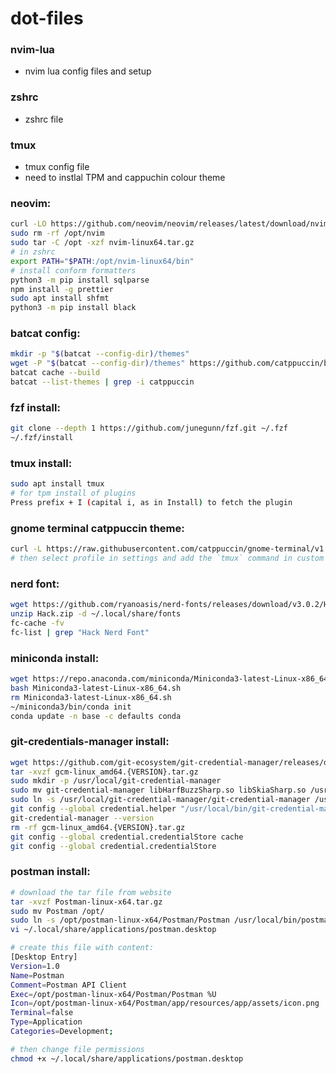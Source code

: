 # dot-files 

### nvim-lua
- nvim lua config files and setup

### zshrc
- zshrc file

### tmux
- tmux config file
- need to instlal TPM and cappuchin colour theme

### neovim:
```bash
curl -LO https://github.com/neovim/neovim/releases/latest/download/nvim-linux64.tar.gz
sudo rm -rf /opt/nvim
sudo tar -C /opt -xzf nvim-linux64.tar.gz
# in zshrc
export PATH="$PATH:/opt/nvim-linux64/bin"
# install conform formatters
python3 -m pip install sqlparse
npm install -g prettier
sudo apt install shfmt
python3 -m pip install black
```

### batcat config:
```bash
mkdir -p "$(batcat --config-dir)/themes"
wget -P "$(batcat --config-dir)/themes" https://github.com/catppuccin/bat/raw/main/themes/Catppuccin%20Mocha.tmTheme
batcat cache --build
batcat --list-themes | grep -i catppuccin 
```

### fzf install:
```bash
git clone --depth 1 https://github.com/junegunn/fzf.git ~/.fzf
~/.fzf/install
```

### tmux install:
```bash
sudo apt install tmux
# for tpm install of plugins
Press prefix + I (capital i, as in Install) to fetch the plugin
```

### gnome terminal catppuccin theme:
```bash
curl -L https://raw.githubusercontent.com/catppuccin/gnome-terminal/v1.0.0/install.py | python3 -
# then select profile in settings and add the `tmux` command in custom shell
```

### nerd font:
```bash
wget https://github.com/ryanoasis/nerd-fonts/releases/download/v3.0.2/Hack.zip
unzip Hack.zip -d ~/.local/share/fonts
fc-cache -fv
fc-list | grep "Hack Nerd Font"
```

### miniconda install:
```bash
wget https://repo.anaconda.com/miniconda/Miniconda3-latest-Linux-x86_64.sh
bash Miniconda3-latest-Linux-x86_64.sh
rm Miniconda3-latest-Linux-x86_64.sh
~/miniconda3/bin/conda init
conda update -n base -c defaults conda
```

### git-credentials-manager install:
```bash
wget https://github.com/git-ecosystem/git-credential-manager/releases/download/v{VERSION}/gcm-linux_amd64.{VERSION}.tar.gz
tar -xvzf gcm-linux_amd64.{VERSION}.tar.gz
sudo mkdir -p /usr/local/git-credential-manager
sudo mv git-credential-manager libHarfBuzzSharp.so libSkiaSharp.so /usr/local/git-credential-manager
sudo ln -s /usr/local/git-credential-manager/git-credential-manager /usr/local/bin/git-credential-manager
git config --global credential.helper "/usr/local/bin/git-credential-manager"
git-credential-manager --version
rm -rf gcm-linux_amd64.{VERSION}.tar.gz
git config --global credential.credentialStore cache 
git config --global credential.credentialStore
```

### postman install:
```bash
# download the tar file from website
tar -xvzf Postman-linux-x64.tar.gz
sudo mv Postman /opt/
sudo ln -s /opt/postman-linux-x64/Postman/Postman /usr/local/bin/postman
vi ~/.local/share/applications/postman.desktop

# create this file with content:
[Desktop Entry]
Version=1.0
Name=Postman
Comment=Postman API Client
Exec=/opt/postman-linux-x64/Postman/Postman %U
Icon=/opt/postman-linux-x64/Postman/app/resources/app/assets/icon.png
Terminal=false
Type=Application
Categories=Development;

# then change file permissions
chmod +x ~/.local/share/applications/postman.desktop
```
